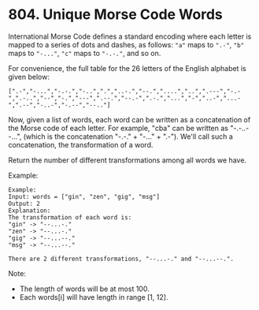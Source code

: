 # 804. Unique Morse Code Words

International Morse Code defines a standard encoding where each letter is mapped to a series of dots and dashes, as follows: ``"a"`` maps to ``".-"``, ``"b"`` maps to ``"-..."``, ``"c"`` maps to ``"-.-."``, and so on.

For convenience, the full table for the 26 letters of the English alphabet is given below:
``` 
[".-","-...","-.-.","-..",".","..-.","--.","....","..",".---","-.-",".-..","--","-.","---",".--.","--.-",".-.","...","-","..-","...-",".--","-..-","-.--","--.."]
```

Now, given a list of words, each word can be written as a concatenation of the Morse code of each letter. For example, "cba" can be written as "-.-..--...", (which is the concatenation "-.-." + "-..." + ".-"). We'll call such a concatenation, the transformation of a word.

Return the number of different transformations among all words we have.

Example:
```
Example:
Input: words = ["gin", "zen", "gig", "msg"]
Output: 2
Explanation: 
The transformation of each word is:
"gin" -> "--...-."
"zen" -> "--...-."
"gig" -> "--...--."
"msg" -> "--...--."

There are 2 different transformations, "--...-." and "--...--.".
```

Note:
* The length of words will be at most 100.
* Each words[i] will have length in range [1, 12].

